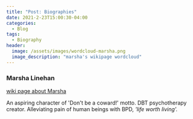 ```yaml
---
title: "Post: Biographies"
date: 2021-2-23T15:00:30-04:00
categories:
  - Blog
tags:
  - Biography
header:
  image: /assets/images/wordcloud-marsha.png
  image_description: "marsha's wikipage wordcloud"
---
```

### Marsha Linehan 
[wiki page about Marsha](https://en.wikipedia.org/wiki/Marsha_M._Linehan)

An aspiring character of 'Don't be a coward!' motto. 
DBT psychotherapy creator. 
Alleviating pain of human beings with BPD, *'life worth living'.*


